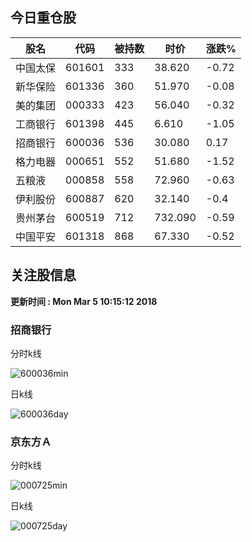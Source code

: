
## 今日重仓股 

|股名|代码|被持数|时价|涨跌%|
|---|---|---|---|---|
|中国太保|601601|333|38.620|-0.72|
|新华保险|601336|360|51.970|-0.08|
|美的集团|000333|423|56.040|-0.32|
|工商银行|601398|445|6.610|-1.05|
|招商银行|600036|536|30.080|0.17|
|格力电器|000651|552|51.680|-1.52|
|五粮液|000858|558|72.960|-0.63|
|伊利股份|600887|620|32.140|-0.4|
|贵州茅台|600519|712|732.090|-0.59|
|中国平安|601318|868|67.330|-0.52|

## 关注股信息
**更新时间 : Mon Mar  5 10:15:12 2018**
### 招商银行 
分时k线

![600036min](http://image.sinajs.cn/newchart/min/n/sh600036.gif)

日k线

![600036day](http://image.sinajs.cn/newchart/daily/n/sh600036.gif)

### 京东方Ａ 
分时k线

![000725min](http://image.sinajs.cn/newchart/min/n/sz000725.gif)

日k线

![000725day](http://image.sinajs.cn/newchart/daily/n/sz000725.gif)
